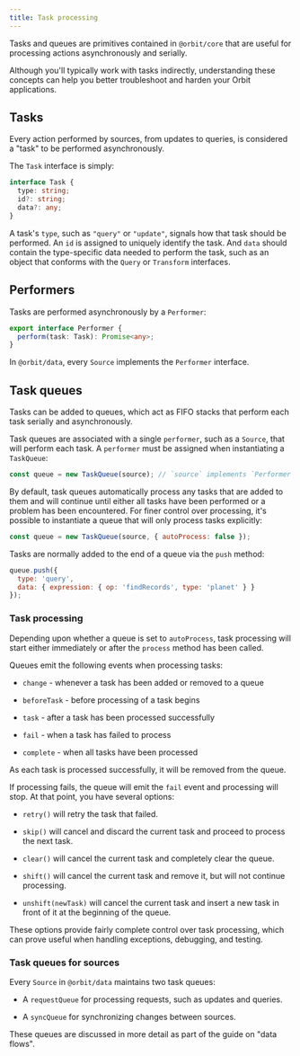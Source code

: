 ```yaml
---
title: Task processing
---
```


Tasks and queues are primitives contained in `@orbit/core` that are useful for
processing actions asynchronously and serially.

Although you'll typically work with tasks indirectly, understanding these
concepts can help you better troubleshoot and harden your Orbit applications.

## Tasks

Every action performed by sources, from updates to queries, is considered a
"task" to be performed asynchronously.

The `Task` interface is simply:

```typescript
interface Task {
  type: string;
  id?: string;
  data?: any;
}
```

A task's `type`, such as `"query"` or `"update"`, signals how that task should
be performed. An `id` is assigned to uniquely identify the task. And `data`
should contain the type-specific data needed to perform the task, such as an
object that conforms with the `Query` or `Transform` interfaces.

## Performers

Tasks are performed asynchronously by a `Performer`:

```typescript
export interface Performer {
  perform(task: Task): Promise<any>;
}
```

In `@orbit/data`, every `Source` implements the `Performer` interface.

## Task queues

Tasks can be added to queues, which act as FIFO stacks that perform each task
serially and asynchronously.

Task queues are associated with a single `performer`, such as a `Source`, that
will perform each task. A `performer` must be assigned when instantiating a
`TaskQueue`:

```javascript
const queue = new TaskQueue(source); // `source` implements `Performer`
```

By default, task queues automatically process any tasks that are added to them
and will continue until either all tasks have been performed or a problem has
been encountered. For finer control over processing, it's possible to
instantiate a queue that will only process tasks explicitly:

```javascript
const queue = new TaskQueue(source, { autoProcess: false });
```

Tasks are normally added to the end of a queue via the `push` method:

```javascript
queue.push({
  type: 'query',
  data: { expression: { op: 'findRecords', type: 'planet' } }
});
```

### Task processing

Depending upon whether a queue is set to `autoProcess`, task processing will
start either immediately or after the `process` method has been called.

Queues emit the following events when processing tasks:

- `change` - whenever a task has been added or removed to a queue

- `beforeTask` - before processing of a task begins

- `task` - after a task has been processed successfully

- `fail` - when a task has failed to process

- `complete` - when all tasks have been processed

As each task is processed successfully, it will be removed from the queue.

If processing fails, the queue will emit the `fail` event and processing will
stop. At that point, you have several options:

- `retry()` will retry the task that failed.

- `skip()` will cancel and discard the current task and proceed to
  process the next task.

- `clear()` will cancel the current task and completely clear the queue.

- `shift()` will cancel the current task and remove it, but will not continue
  processing.

- `unshift(newTask)` will cancel the current task and insert a new task in front
  of it at the beginning of the queue.

These options provide fairly complete control over task processing, which can
prove useful when handling exceptions, debugging, and testing.

### Task queues for sources

Every `Source` in `@orbit/data` maintains two task queues:

- A `requestQueue` for processing requests, such as updates and queries.

- A `syncQueue` for synchronizing changes between sources.

These queues are discussed in more detail as part of the guide on "data flows".
